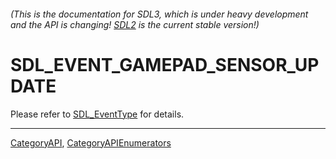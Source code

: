 ###### (This is the documentation for SDL3, which is under heavy development and the API is changing! [SDL2](https://wiki.libsdl.org/SDL2/) is the current stable version!)
# SDL_EVENT_GAMEPAD_SENSOR_UPDATE

Please refer to [SDL_EventType](SDL_EventType) for details.

----
[CategoryAPI](CategoryAPI), [CategoryAPIEnumerators](CategoryAPIEnumerators)

